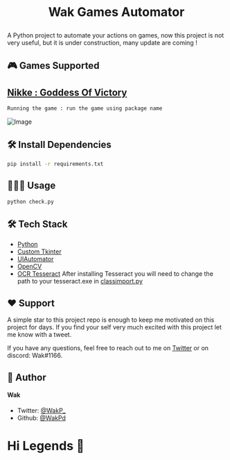 
# <p align="center">Wak Games Automator</p>
  
A Python project to automate your actions on games, now this project is not very useful, but it is under construction, many update are coming !

## 🎮 Games Supported    


##  [Nikke : Goddess Of Victory](https://github.com/WakPd/WakGamesAutomator/blob/main/modules/nikke.py)  
```txt
Running the game : run the game using package name
```

![Image](https://i.imgur.com/wlRFFKe.png)


## 🛠️ Install Dependencies    
```bash
pip install -r requirements.txt
```

## 🧑🏻‍💻 Usage
```py
python check.py
```
 
## 🛠️ Tech Stack
- [Python](https://www.python.org/downloads/)
- [Custom Tkinter](https://github.com/TomSchimansky/CustomTkinter/wiki)
- [UIAutomator](https://github.com/LmeSzinc/uiautomator2)
- [OpenCV](https://docs.opencv.org/4.x/d6/d00/tutorial_py_root.html)
- [OCR Tesseract](https://github.com/tesseract-ocr/tesseract#installing-tesseract) After installing Tesseract you will need to change the path to your tesseract.exe in [classimport.py](https://github.com/WakPd/WakGamesAutomator/blob/main/modules/classimport.py)


## ❤️ Support  
A simple star to this project repo is enough to keep me motivated on this project for days. If you find your self very much excited with this project let me know with a tweet.

If you have any questions, feel free to reach out to me on [Twitter](https://twitter.com/WakP_) or on discord: Wak#1166.

## 🙇 Author
#### Wak
- Twitter: [@WakP_](https://twitter.com/WakP_)
- Github: [@WakPd](https://github.com/WakPd)

# Hi Legends 👋
